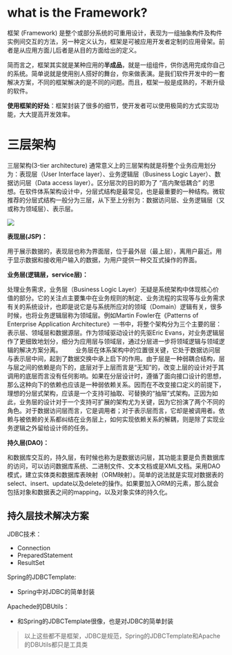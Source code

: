 
# what is the Framework?

框架 (Framework) 是整个或部分系统的可重用设计，表现为一组抽象构件及构件实例间交互的方法，另一种定义认为，框架是可被应用开发者定制的应用骨架。前者是从应用方面儿后者是从目的方面给出的定义。

简而言之，框架其实就是某种应用的**半成品**，就是一组组件，供你选用完成你自己的系统。简单说就是使用别人搭好的舞台，你来做表演。是我们软件开发中的一套解决方案，不同的框架解决的是不同的问题。而且，框架一般是成熟的，不断升级的软件。

**使用框架的好处**：框架封装了很多的细节，使开发者可以使用极简的方式实现功能，大大提高开发效率。

# 三层架构

三层架构(3-tier architecture) 通常意义上的三层架构就是将整个业务应用划分为：表现层（User Interface layer）、业务逻辑层（Business Logic Layer）、数据访问层（Data access layer）。区分层次的目的即为了 “高内聚低耦合” 的思想。在软件体系架构设计中，分层式结构是最常见，也是最重要的一种结构。微软推荐的分层式结构一般分为三层，从下至上分别为：数据访问层、业务逻辑层（又或称为领域层）、表示层。

![](https://markpersonal.oss-us-east-1.aliyuncs.com/pic/20200724232357.png)

**表现层(JSP)：**

用于展示数据的，表现层也称为界面层，位于最外层（最上层），离用户最近。用于显示数据和接收用户输入的数据，为用户提供一种交互式操作的界面。

**业务层(逻辑层，service层)：**

处理业务需求，业务层（Business Logic Layer）无疑是系统架构中体现核心价值的部分。它的关注点主要集中在业务规则的制定、业务流程的实现等与业务需求有关的系统设计，也即是说它是与系统所应对的领域（Domain）逻辑有关，很多时候，也将业务逻辑层称为领域层。例如Martin Fowler在《Patterns of Enterprise Application Architecture》一书中，将整个架构分为三个主要的层：表示层、领域层和数据源层。作为领域驱动设计的先驱Eric Evans，对业务逻辑层作了更细致地划分，细分为应用层与领域层，通过分层进一步将领域逻辑与领域逻辑的解决方案分离。 　　业务层在体系架构中的位置很关键，它处于数据访问层与表示层中间，起到了数据交换中承上启下的作用。由于层是一种弱耦合结构，层与层之间的依赖是向下的，底层对于上层而言是“无知”的，改变上层的设计对于其调用的底层而言没有任何影响。如果在分层设计时，遵循了面向接口设计的思想，那么这种向下的依赖也应该是一种弱依赖关系。因而在不改变接口定义的前提下，理想的分层式架构，应该是一个支持可抽取、可替换的“抽屉”式架构。正因为如此，业务层的设计对于一个支持可扩展的架构尤为关键，因为它扮演了两个不同的角色。对于数据访问层而言，它是调用者；对于表示层而言，它却是被调用者。依赖与被依赖的关系都纠结在业务层上，如何实现依赖关系的解耦，则是除了实现业务逻辑之外留给设计师的任务。

**持久层(DAO)：**

和数据库交互的，持久层，有时候也称为是数据访问层，其功能主要是负责数据库的访问，可以访问数据库系统、二进制文件、文本文档或是XML文档。采用DAO模式，建立实体类和数据库表映射（ORM映射）。简单的说法就是实现对数据表的select、insert、update以及delete的操作。如果要加入ORM的元素，那么就会包括对象和数据表之间的mapping，以及对象实体的持久化。

## 持久层技术解决方案

JDBC技术：
- Connection
- PreparedStatement
- ResultSet

Spring的JDBCTemplate:
- Spring中对JDBC的简单封装
  
Apachede的DBUtils：
- 和Spring的JDBCTemplate很像，也是对JDBC的简单封装

>以上这些都不是框架，JDBC是规范，Spring的JDBCTemplate和Apache的DBUtils都只是工具类